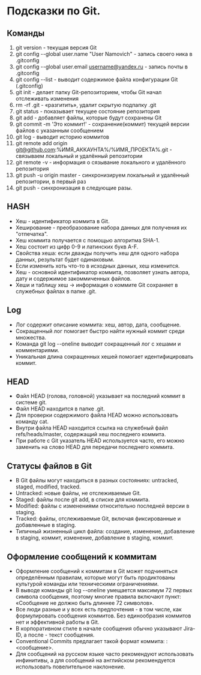 # Подсказки по Git.
## Команды
1. git version - текущая версия Git
2. git config --global user.name "User Namovich" - запись своего ника в .gitconfig
3. git config --global user.email username@yandex.ru - запись почты в .gitconfig
4. git config --list - выводит содержимое файла конфигурации Git (.gitconfig)
5. git init - делает папку Git-репозиторием, чтобы Git начал отслеживать изменения
6. rm -rf .git - «разгитить», удалит скрытую подпапку .git
7. git status - показывает текущее состояние репозитория
8. git add - добавляет файлы, которые будут сохранены Git
9. git commit -m 'Это коммит!' - сохранение(коммит) текущей версии файлов с указанным сообщением
10. git log - выводит историю коммитов
11. git remote add origin git@github.com:%ИМЯ_АККАУНТА%/%ИМЯ_ПРОЕКТА%.git - cвязываем локальный и удалённый репозитории
12. git remote -v - информация о сязывание локального и удалённого репозитория
13. git push -u origin master - синхронизируем локальный и удалённый репозитории, в первый раз
14. git push - синхронизация в следующие разы.

## HASH
* Хеш - идентификатор коммита в Git.
* Хеширование - преобразование набора данных для получения их "отпечатка".
* Хеш коммита получается с помощью алгоритма SHA-1.
* Хеш состоит из цифр 0-9 и латинских букв A-F.
* Свойства хеша: если дважды получить хеш для одного набора данных, результат будет одинаковым.
* Если изменить хоть что-то в исходных данных, хеш изменится.
* Хеш - основной идентификатор коммита, позволяет узнать автора, дату и содержимое закоммиченных файлов.
* Хеши и таблицу хеш → информация о коммите Git сохраняет в служебных файлах в папке .git.

## Log
* Лог содержит описание коммита: хеш, автор, дата, сообщение.
* Сокращенный лог помогает быстро найти нужный коммит среди множества.
* Команда git log --oneline выводит сокращенный лог с хешами и комментариями.
* Уникальная длина сокращенных хешей помогает идентифицировать коммит.

## HEAD
* Файл HEAD (голова, головной) указывает на последний коммит в системе git.
* Файл HEAD находится в папке .git.
* Для проверки содержимого файла HEAD можно использовать команду cat.
* Внутри файла HEAD находится ссылка на служебный файл refs/heads/master, содержащий хеш последнего коммита.
* При работе с Git указатель HEAD используется часто, его можно заменить на слово HEAD для передачи последнего коммита.

## Статусы файлов в Git
* В Git файлы могут находиться в разных состояниях: untracked, staged, modified, tracked.
* Untracked: новые файлы, не отслеживаемые Git.
* Staged: файлы после git add, в списке для коммита.
* Modified: файлы с изменениями относительно последней версии в staging.
* Tracked: файлы, отслеживаемые Git, включая фиксированные и добавленные в staging.
* Типичный жизненный цикл файла: создание, изменение, добавление в staging, коммит, изменение, добавление в staging, коммит.

## Оформление сообщений к коммитам
* Оформление сообщений к коммитам в Git может подчиняться определённым правилам, которые могут быть продиктованы культурой команды или техническими ограничениями.
* В выводе команды git log --oneline умещается максимум 72 первых символа сообщения, поэтому многие правила включают пункт: «Сообщение не должно быть длиннее 72 символов».
* Все люди разные и у всех есть предпочтения - в том числе, как формулировать сообщения коммитов. Без единообразия коммитов нет и эффективной работы в Git.
* В корпоративном стиле в начале сообщения обычно указывают Jira-ID, а после - текст сообщения.
* Conventional Commits предлагает такой формат коммита: <type>: <сообщение>.
* Для сообщений на русском языке часто рекомендуют использовать инфинитивы, а для сообщений на английском рекомендуется использовать повелительное наклонение.